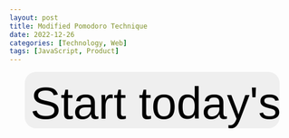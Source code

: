 ```yaml
---
layout: post
title: Modified Pomodoro Technique
date: 2022-12-26
categories: [Technology, Web]
tags: [JavaScript, Product]
---
```


<audio id="audio"></audio>

<div id="prompt">
<input id="start" type="button" value="Start today's job" onclick="start()">
</div>

<div id="timer_main">
<div id="task">
<input id="task_input" type="text" placeholder="Type your task">
</div>

<div id="buttons">
<input id="switch_mode_button" type="button" value="Start working" onclick="switchMode()">
<input id="take_lunch_button" type="button" value="Take a 30 min break" onclick="takeLunch()">
</div>

<div id="forms">
<h2>Work Block Timer</h2>
<form name="work_timer">
<input type="number" value=0 readonly>:<input type="number" value=25 readonly>:<input type="number" value=0 readonly>
</form>

<h2>Break Timer</h2>
<form name="break_timer">
<input type="number" value=0 readonly>:<input type="number" value=5 readonly>:<input type="number" value=0 readonly>
</form>

<h2>Total Working Time</h2>
<form name="total_working_timer">
<input type="number" value=0 readonly>:<input type="number" value=0 readonly>:<input type="number" value=0 readonly>
</form>
</div>

<div id="long_break_timer">
<h2>Long Break Timer</h2>
<form name="long_break_timer">
<input type="number" value=5 readonly>:<input type="number" value=0 readonly>:<input type="number" value=0 readonly>
</form>
</div>

<div id="history">
<h2>History</h2>
</div>
<div class="table-wrapper"><table id="history_table">
  <tbody>
  </tbody>
</table></div>
</div>

<div id="summary">
<div id="summary_header"></div>
<input id="summarize" type="button" value="Summerize" onclick="summerize()">
<div class="table-wrapper"><table id="summary_table">
  <tbody>
  </tbody>
</table></div>
</div>

<script type="text/javascript" src="./assets/js/timer.js"></script>

<style>
#timer_main {
  display: none;
}

#summary {
  display: none;
  text-align: center;
}

#prompt {
  text-align: center;
}

#start {
  font-size: 2vmax;
  width: 450px;
  height: 100px;
  padding: 10px;
  border-radius: 20px;
}

#long_break_timer {
  display: none;
}

input {
  border: none;
}

form {
  font-size: 5vmax;
  color: gray;
}

input[type="text"] {
  width: 75%;
  font-size: 20px;
  background: none;
  text-align: center;
  border: 1px solid #aaa;
  margin-bottom: 40px;
  border-radius:6px;
  height: 50px;
}

input[type="text"]:focus {
  outline: none;
}

input[type="text"]:focus::placeholder{
  opacity: 0;
}

input[type="number"] {
  width: 28%;
  background: none;
  font-size: 4vmax;
  text-align: center;
}

input[type="button"] {
  font-size: 20px;
  height: 50px;
  width: 300px;
  max-width: 90%;
  margin-right: 20px;
  margin-left: 20px;
  margin-bottom: 20px;
  border-radius: 6px;
}

table th {
  padding-left: 20px;
  width:30%;
}

#task {
  text-align: center;
}

#buttons {
  text-align: center;
}

#forms {
  margin-top: 20px;
  text-align: center;
}

#history {
  text-align: center;
}

table {
  margin-top: 20px;
  margin-left: auto;
  margin-right: auto;
  width: 75%;
}

</style>
